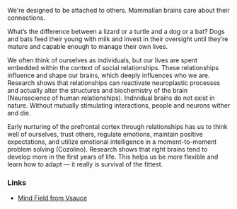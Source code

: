 We're designed to be attached to others. Mammalian brains care about their connections.

What’s the difference between a lizard or a turtle and a dog or a bat? Dogs and bats feed their young with milk and invest in their oversight until they’re mature and capable enough to manage their own lives.

We often think of ourselves as individuals, but our lives are spent embedded within the context of social relationships. These relationships influence and shape our brains, which deeply influences who we are. Research shows that relationships can reactivate neuroplastic processes and actually alter the structures and biochemistry of the brain (Neuroscience of human relationships). Individual brains do not exist in nature. Without mutually stimulating interactions, people and neurons wither and die.

Early nurturing of the prefrontal cortex through relationships has us to think well of ourselves, trust others, regulate emotions, maintain positive expectations, and utilize emotional intelligence in a moment-to-moment problem solving (Cozolino). Research shows that right brains tend to develop more in the first years of life. This helps us be more flexible and learn how to adapt — it really is survival of the fittest.

### Links

- [Mind Field from Vsauce](https://www.youtube.com/playlist?list=PLZRRxQcaEjA4qyEuYfAMCazlL0vQDkIj2)